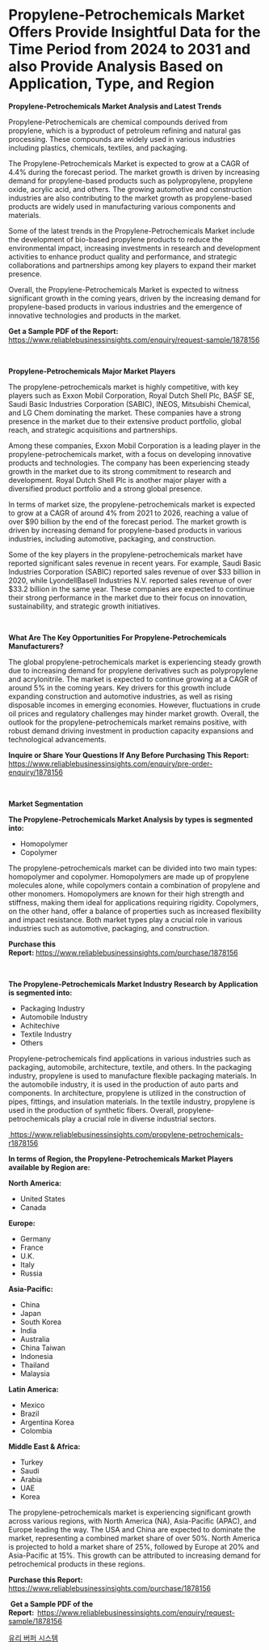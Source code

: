 <p><h1>Propylene-Petrochemicals Market Offers Provide Insightful Data for the Time Period from 2024 to 2031 and also Provide Analysis Based on Application, Type, and Region</h1></p><p><strong>Propylene-Petrochemicals Market Analysis and Latest Trends</strong></p>
<p><p>Propylene-Petrochemicals are chemical compounds derived from propylene, which is a byproduct of petroleum refining and natural gas processing. These compounds are widely used in various industries including plastics, chemicals, textiles, and packaging.</p><p>The Propylene-Petrochemicals Market is expected to grow at a CAGR of 4.4% during the forecast period. The market growth is driven by increasing demand for propylene-based products such as polypropylene, propylene oxide, acrylic acid, and others. The growing automotive and construction industries are also contributing to the market growth as propylene-based products are widely used in manufacturing various components and materials.</p><p>Some of the latest trends in the Propylene-Petrochemicals Market include the development of bio-based propylene products to reduce the environmental impact, increasing investments in research and development activities to enhance product quality and performance, and strategic collaborations and partnerships among key players to expand their market presence.</p><p>Overall, the Propylene-Petrochemicals Market is expected to witness significant growth in the coming years, driven by the increasing demand for propylene-based products in various industries and the emergence of innovative technologies and products in the market.</p></p>
<p><strong>Get a Sample PDF of the Report:&nbsp;</strong> <a href="https://www.reliablebusinessinsights.com/enquiry/request-sample/1878156">https://www.reliablebusinessinsights.com/enquiry/request-sample/1878156</a></p>
<p>&nbsp;</p>
<p><strong>Propylene-Petrochemicals Major Market Players</strong></p>
<p><p>The propylene-petrochemicals market is highly competitive, with key players such as Exxon Mobil Corporation, Royal Dutch Shell Plc, BASF SE, Saudi Basic Industries Corporation (SABIC), INEOS, Mitsubishi Chemical, and LG Chem dominating the market. These companies have a strong presence in the market due to their extensive product portfolio, global reach, and strategic acquisitions and partnerships.</p><p>Among these companies, Exxon Mobil Corporation is a leading player in the propylene-petrochemicals market, with a focus on developing innovative products and technologies. The company has been experiencing steady growth in the market due to its strong commitment to research and development. Royal Dutch Shell Plc is another major player with a diversified product portfolio and a strong global presence.</p><p>In terms of market size, the propylene-petrochemicals market is expected to grow at a CAGR of around 4% from 2021 to 2026, reaching a value of over $90 billion by the end of the forecast period. The market growth is driven by increasing demand for propylene-based products in various industries, including automotive, packaging, and construction.</p><p>Some of the key players in the propylene-petrochemicals market have reported significant sales revenue in recent years. For example, Saudi Basic Industries Corporation (SABIC) reported sales revenue of over $33 billion in 2020, while LyondellBasell Industries N.V. reported sales revenue of over $33.2 billion in the same year. These companies are expected to continue their strong performance in the market due to their focus on innovation, sustainability, and strategic growth initiatives.</p></p>
<p>&nbsp;</p>
<p><strong>What Are The Key Opportunities For Propylene-Petrochemicals Manufacturers?</strong></p>
<p><p>The global propylene-petrochemicals market is experiencing steady growth due to increasing demand for propylene derivatives such as polypropylene and acrylonitrile. The market is expected to continue growing at a CAGR of around 5% in the coming years. Key drivers for this growth include expanding construction and automotive industries, as well as rising disposable incomes in emerging economies. However, fluctuations in crude oil prices and regulatory challenges may hinder market growth. Overall, the outlook for the propylene-petrochemicals market remains positive, with robust demand driving investment in production capacity expansions and technological advancements.</p></p>
<p><strong>Inquire or Share Your Questions If Any Before Purchasing This Report:</strong> <a href="https://www.reliablebusinessinsights.com/enquiry/pre-order-enquiry/1878156">https://www.reliablebusinessinsights.com/enquiry/pre-order-enquiry/1878156</a></p>
<p>&nbsp;</p>
<p><strong>Market Segmentation</strong></p>
<p><strong>The Propylene-Petrochemicals Market Analysis by types is segmented into:</strong></p>
<p><ul><li>Homopolymer</li><li>Copolymer</li></ul></p>
<p><p>The propylene-petrochemicals market can be divided into two main types: homopolymer and copolymer. Homopolymers are made up of propylene molecules alone, while copolymers contain a combination of propylene and other monomers. Homopolymers are known for their high strength and stiffness, making them ideal for applications requiring rigidity. Copolymers, on the other hand, offer a balance of properties such as increased flexibility and impact resistance. Both market types play a crucial role in various industries such as automotive, packaging, and construction.</p></p>
<p><strong>Purchase this Report:&nbsp;</strong><a href="https://www.reliablebusinessinsights.com/purchase/1878156">https://www.reliablebusinessinsights.com/purchase/1878156</a></p>
<p>&nbsp;</p>
<p><strong>The Propylene-Petrochemicals Market Industry Research by Application is segmented into:</strong></p>
<p><ul><li>Packaging Industry</li><li>Automobile Industry</li><li>Achitechive</li><li>Textile Industry</li><li>Others</li></ul></p>
<p><p>Propylene-petrochemicals find applications in various industries such as packaging, automobile, architecture, textile, and others. In the packaging industry, propylene is used to manufacture flexible packaging materials. In the automobile industry, it is used in the production of auto parts and components. In architecture, propylene is utilized in the construction of pipes, fittings, and insulation materials. In the textile industry, propylene is used in the production of synthetic fibers. Overall, propylene-petrochemicals play a crucial role in diverse industrial sectors.</p></p>
<p><a href="https://www.reliablebusinessinsights.com/propylene-petrochemicals-r1878156">&nbsp;https://www.reliablebusinessinsights.com/propylene-petrochemicals-r1878156</a></p>
<p><strong>In terms of Region, the Propylene-Petrochemicals Market Players available by Region are:</strong></p>
<p>
    <p> <strong> North America: </strong>
        <ul>
            <li>United States</li>
            <li>Canada</li>
        </ul>
        </p> 
    <p> <strong> Europe: </strong>
        <ul>
            <li>Germany</li>
            <li>France</li>
            <li>U.K.</li>
            <li>Italy</li>
            <li>Russia</li>
        </ul>
        </p> 
    <p> <strong> Asia-Pacific: </strong>
        <ul>
            <li>China</li>
            <li>Japan</li>
            <li>South Korea</li>
            <li>India</li>
            <li>Australia</li>
            <li>China Taiwan</li>
            <li>Indonesia</li>
            <li>Thailand</li>
            <li>Malaysia</li>
        </ul>
        </p> 
    <p> <strong> Latin America: </strong>
        <ul>
            <li>Mexico</li>
            <li>Brazil</li>
            <li>Argentina Korea</li>
            <li>Colombia</li>
        </ul>
        </p> 
    <p> <strong> Middle East & Africa: </strong>
        <ul>
            <li>Turkey</li>
            <li>Saudi</li>
            <li>Arabia</li>
            <li>UAE</li>
            <li>Korea</li>
        </ul>
    </p>
    </p>
<p><p>The propylene-petrochemicals market is experiencing significant growth across various regions, with North America (NA), Asia-Pacific (APAC), and Europe leading the way. The USA and China are expected to dominate the market, representing a combined market share of over 50%. North America is projected to hold a market share of 25%, followed by Europe at 20% and Asia-Pacific at 15%. This growth can be attributed to increasing demand for petrochemical products in these regions.</p></p>
<p><strong>Purchase this Report: </strong><a href="https://www.reliablebusinessinsights.com/purchase/1878156">https://www.reliablebusinessinsights.com/purchase/1878156</a></p>
<p>&nbsp;<strong>Get a Sample PDF of the Report:&nbsp;&nbsp;</strong><a href="https://www.reliablebusinessinsights.com/enquiry/request-sample/1878156">https://www.reliablebusinessinsights.com/enquiry/request-sample/1878156</a></p>
<p><strong></strong></p>
<p><p><a href="https://github.com/brainlyez1/Market-Research-Report-List-1/blob/main/6563495144943.md">유리 버퍼 시스템</a></p></p>